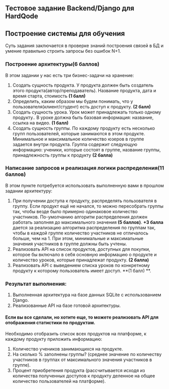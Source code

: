 ## Тестовое задание Backend/Django для HardQode

## Построение системы для обучения

Суть задания заключается в проверке знаний построения связей в БД и умение правильно строить запросы без ошибок N+1.

### Построение архитектуры(6 баллов)

В этом задании у нас есть три бизнес-задачи на хранение:

1. Создать сущность продукта. У продукта должен быть создатель этого продукта(автор/преподаватель). Название продукта,
   дата и время старта, стоимость **(1 балл)**
2. Определить, каким образом мы будем понимать, что у пользователя(клиент/студент) есть доступ к продукту. **(2 балл)**
3. Создать сущность урока. Урок может принадлежать только одному продукту.. В уроке должна быть базовая информация:
   название, ссылка на видео. **(1 балл)**
4. Создать сущность группы. По каждому продукту есть несколько групп пользователей, которые занимаются в этом продукте.
   Минимальное и максимальное количество юзеров в группе задается внутри продукта. Группа содержит следующую информацию:
   ученики, которые состоят в группе, название группы, принадлежность группы к продукту **(2 балла)**

### Написание запросов и реализация логики распределения(11 баллов)

В этом пункте потребуется использовать выполненную вами в прошлом задании архитектуру:

1. При получении доступа к продукту, распределять пользователя в группу. Если продукт ещё не начался, то можно
   пересобрать группы так, чтобы везде было примерно одинаковое количество участников.
   По-умолчанию алгоритм распределения должен работать заполняя до максимального значения **(5 баллов)**.
   **+3 балла** дается за реализацию алгоритма распределения по группам так, чтобы в каждой группе количество участников
   не отличалось больше, чем на 1. При этом, минимальные и максимальные значения участников в группе должны быть учтены.
2. Реализовать API на список продуктов, доступных для покупки, которое бы включало в себя основную информацию о продукте
   и количество уроков, которые принадлежат продукту. **(2 балла)**
3. Реализовать API с выведением списка уроков по конкретному продукту к которому пользователь имеет доступ. **(1 балл)
   **.

### Результат выполнения:

1. Выполненная архитектура на базе данных SQLite с использованием Django.
2. Реализованные API на базе готовой архитектуры.

#### Если вы все сделали, но хотите еще, то можете реализовать API для отображения статистики по продуктам.

Необходимо отобразить список всех продуктов на платформе, к каждому продукту приложить информацию:

1. Количество учеников занимающихся на продукте.
2. На сколько % заполнены группы? (среднее значение по количеству участников в группах от максимального значения
   участников в группе).
3. Процент приобретения продукта (рассчитывается исходя из количества полученных доступов к продукту деленное на общее
   количество пользователей на платформе).

